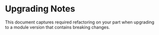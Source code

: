 # Upgrading Notes

This document captures required refactoring on your part when upgrading to a module version that contains breaking changes.